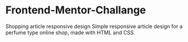 # Frontend-Mentor-Challange
Shopping article responsive design
Simple responsive article design for a perfume type online shop, made with HTML and CSS.
